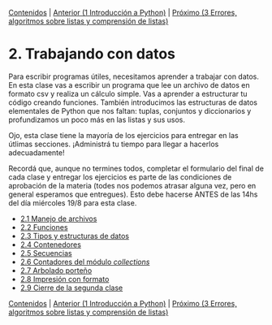 [Contenidos](../Contenidos.md) \| [Anterior (1 Introducción a Python)](../01_Introduccion/00_Resumen.md) \| [Próximo (3 Errores, algoritmos sobre listas y comprensión de listas)](../03_Listas_y_Listas/00_Resumen.md)

# 2. Trabajando con datos

Para escribir programas útiles, necesitamos aprender a trabajar con datos. En esta clase vas a escribir un programa que lee un archivo de datos en formato csv y realiza un cálculo simple. Vas a aprender a estructurar tu código creando funciones. También introducimos las estructuras de datos elementales de Python que nos faltan: tuplas, conjuntos y diccionarios y profundizamos un poco más en las listas y sus usos.


Ojo, esta clase tiene la mayoría de los ejercicios para entregar en las útlimas secciones. ¡Administrá tu tiempo para llegar a hacerlos adecuadamente!

Recordá que, aunque no termines todos, completar el formulario del final de cada clase y entregar los ejercicios es parte de las condiciones de aprobación de la materia (todes nos podemos atrasar alguna vez, pero en general esperamos que entregues). Esto debe hacerse ANTES de las 14hs del día miércoles 19/8 para esta clase. 

* [2.1 Manejo de archivos](01_Archivos.md)
* [2.2 Funciones](02_Funciones.md)
* [2.3 Tipos y estructuras de datos](03_TiposDatos.md)
* [2.4 Contenedores](04_Contenedores.md)
* [2.5 Secuencias](05_Secuencias.md)
* [2.6 Contadores del módulo _collections_](06_Contadores.md)
* [2.7 Arbolado porteño](07_Arboles1.md)
* [2.8 Impresión con formato](08_Formato.md)
* [2.9 Cierre de la segunda clase](09_CierreClase.md)


[Contenidos](../Contenidos.md) \| [Anterior (1 Introducción a Python)](../01_Introduccion/00_Resumen.md) \| [Próximo (3 Errores, algoritmos sobre listas y comprensión de listas)](../03_Listas_y_Listas/00_Resumen.md)
